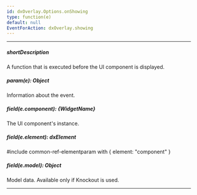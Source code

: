 ```yaml
---
id: dxOverlay.Options.onShowing
type: function(e)
default: null
EventForAction: dxOverlay.showing
---
```

---
##### shortDescription
A function that is executed before the UI component is displayed.

##### param(e): Object
Information about the event.

##### field(e.component): {WidgetName}
The UI component's instance.

##### field(e.element): dxElement
#include common-ref-elementparam with { element: "component" }

##### field(e.model): Object
Model data. Available only if Knockout is used.

---
